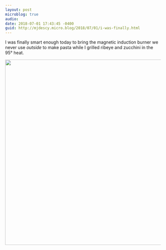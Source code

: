 ```yaml
---
layout: post
microblog: true
audio: 
date: 2018-07-01 17:43:45 -0400
guid: http://mjdescy.micro.blog/2018/07/01/i-was-finally.html
---
```

I was finally smart enough today to bring the magnetic induction burner we never use _outside_ to make pasta while I grilled ribeye and zucchini in the 95° heat.

<img src="http://micro.mjdescy.me/uploads/2018/4fb59467b1.jpg" width="600" height="599" />
